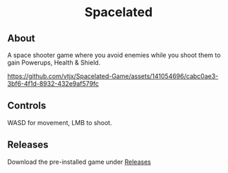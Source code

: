 <h1 align="center">Spacelated</h1>
<h2>About</h2>

A space shooter game where you avoid enemies while you shoot them to gain Powerups, Health & Shield.



https://github.com/vtjx/Spacelated-Game/assets/141054696/cabc0ae3-3bf6-4f1d-8932-432e9af579fc



<h2>Controls</h2>
WASD for movement, LMB to shoot.

<h2>Releases</h2>

Download the pre-installed game under <a href="">Releases</a>
